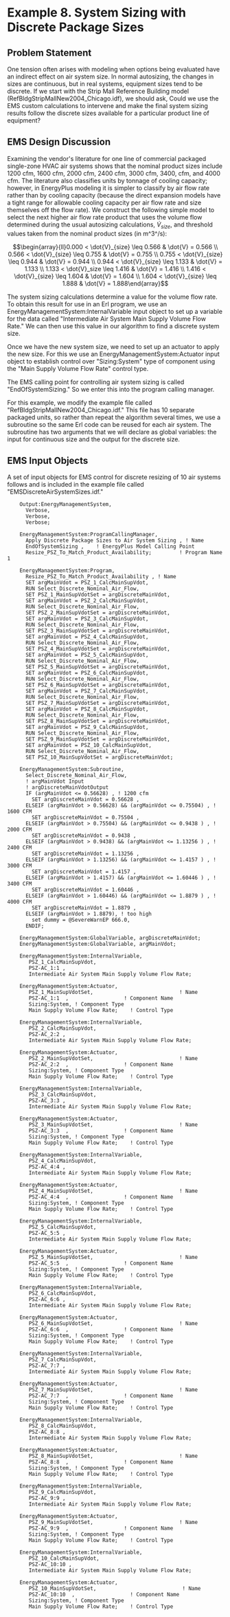 # Example 8. System Sizing with Discrete Package Sizes

## Problem Statement

One tension often arises with modeling when options being evaluated have an indirect effect on air system size. In normal autosizing, the changes in sizes are continuous, but in real systems, equipment sizes tend to be discrete. If we start with the Strip Mall Reference Building model (RefBldgStripMallNew2004_Chicago.idf), we should ask, Could we use the EMS custom calculations to intervene and make the final system sizing results follow the discrete sizes available for a particular product line of equipment?

## EMS Design Discussion

Examining the vendor's literature for one line of commercial packaged single-zone HVAC air systems shows that the nominal product sizes include 1200 cfm, 1600 cfm, 2000 cfm, 2400 cfm, 3000 cfm, 3400, cfm, and 4000 cfm. The literature also classifies units by tonnage of cooling capacity; however, in EnergyPlus modeling it is simpler to classify by air flow rate rather than by cooling capacity (because the direct expansion models have a tight range for allowable cooling capacity per air flow rate and size themselves off the flow rate). We construct the following simple model to select the next higher air flow rate product that uses the volume flow determined during the usual autosizing calculations, $\dot{V}_{size}$, and threshold values taken from the nominal product sizes (in m^3^/s):

$$\begin{array}{ll}0.000 < \dot{V}_{size} \leq 0.566 & \dot{V} = 0.566 \\ 0.566 < \dot{V}_{size} \leq 0.755 & \dot{V} = 0.755 \\ 0.755 < \dot{V}_{size} \leq 0.944 & \dot{V} = 0.944 \\ 0.944 < \dot{V}_{size} \leq 1.133 & \dot{V} = 1.133 \\ 1.133 < \dot{V}_size \leq 1.416 & \dot{V} = 1.416 \\ 1.416 < \dot{V}_{size} \leq 1.604 & \dot{V} = 1.604 \\ 1.604 < \dot{V}_{size} \leq 1.888 & \dot{V} = 1.888\end{array}$$

The system sizing calculations determine a value for the volume flow rate. To obtain this result for use in an Erl program, we use an EnergyManagementSystem:InternalVariable input object to set up a variable for the data called "Intermediate Air System Main Supply Volume Flow Rate."  We can then use this value in our algorithm to find a discrete system size.

Once we have the new system size, we need to set up an actuator to apply the new size. For this we use an EnergyManagementSystem:Actuator input object to establish control over "Sizing:System" type of component using the "Main Supply Volume Flow Rate" control type.

The EMS calling point for controlling air system sizing is called "EndOfSystemSizing."  So we enter this into the program calling manager.

For this example, we modify the example file called "RefBldgStripMallNew2004_Chicago.idf."  This file has 10 separate packaged units, so rather than repeat the algorithm several times, we use a subroutine so the same Erl code can be reused for each air system. The subroutine has two arguments that we will declare as global variables:  the input for continuous size and the output for the discrete size.

## EMS Input Objects

A set of input objects for EMS control for discrete resizing of 10 air systems follows and is included in the example file called "EMSDiscreteAirSystemSizes.idf."

~~~~~~~~~~~~~~~~~~~~
    Output:EnergyManagementSystem,
      Verbose,
      Verbose,
      Verbose;

    EnergyManagementSystem:ProgramCallingManager,
      Apply Discrete Package Sizes to Air System Sizing , ! Name
      EndOfSystemSizing ,    ! EnergyPlus Model Calling Point
      Resize_PSZ_To_Match_Product_Availability;         ! Program Name 1

    EnergyManagementSystem:Program,
      Resize_PSZ_To_Match_Product_Availability , ! Name
      SET argMainVdot = PSZ_1_CalcMainSupVdot,
      RUN Select_Discrete_Nominal_Air_Flow,
      SET PSZ_1_MainSupVdotSet = argDiscreteMainVdot,
      SET argMainVdot = PSZ_2_CalcMainSupVdot,
      RUN Select_Discrete_Nominal_Air_Flow,
      SET PSZ_2_MainSupVdotSet = argDiscreteMainVdot,
      SET argMainVdot = PSZ_3_CalcMainSupVdot,
      RUN Select_Discrete_Nominal_Air_Flow,
      SET PSZ_3_MainSupVdotSet = argDiscreteMainVdot,
      SET argMainVdot = PSZ_4_CalcMainSupVdot,
      RUN Select_Discrete_Nominal_Air_Flow,
      SET PSZ_4_MainSupVdotSet = argDiscreteMainVdot,
      SET argMainVdot = PSZ_5_CalcMainSupVdot,
      RUN Select_Discrete_Nominal_Air_Flow,
      SET PSZ_5_MainSupVdotSet = argDiscreteMainVdot,
      SET argMainVdot = PSZ_6_CalcMainSupVdot,
      RUN Select_Discrete_Nominal_Air_Flow,
      SET PSZ_6_MainSupVdotSet = argDiscreteMainVdot,
      SET argMainVdot = PSZ_7_CalcMainSupVdot,
      RUN Select_Discrete_Nominal_Air_Flow,
      SET PSZ_7_MainSupVdotSet = argDiscreteMainVdot,
      SET argMainVdot = PSZ_8_CalcMainSupVdot,
      RUN Select_Discrete_Nominal_Air_Flow,
      SET PSZ_8_MainSupVdotSet = argDiscreteMainVdot,
      SET argMainVdot = PSZ_9_CalcMainSupVdot,
      RUN Select_Discrete_Nominal_Air_Flow,
      SET PSZ_9_MainSupVdotSet = argDiscreteMainVdot,
      SET argMainVdot = PSZ_10_CalcMainSupVdot,
      RUN Select_Discrete_Nominal_Air_Flow,
      SET PSZ_10_MainSupVdotSet = argDiscreteMainVdot;

    EnergyManagementSystem:Subroutine,
      Select_Discrete_Nominal_Air_Flow,
      ! argMainVdot Input
      ! argDiscreteMainVdotOutput
      IF (argMainVdot <= 0.56628) , ! 1200 cfm
        SET argDiscreteMainVdot = 0.56628 ,
      ELSEIF (argMainVdot > 0.56628) && (argMainVdot <= 0.75504) , ! 1600 CFM
        SET argDiscreteMainVdot = 0.75504 ,
      ELSEIF (argMainVdot > 0.75504) && (argMainVdot <= 0.9438 ) , ! 2000 CFM
        SET argDiscreteMainVdot = 0.9438 ,
      ELSEIF (argMainVdot > 0.9438) && (argMainVdot <= 1.13256 ) , ! 2400 CFM
        SET argDiscreteMainVdot = 1.13256 ,
      ELSEIF (argMainVdot > 1.13256) && (argMainVdot <= 1.4157 ) , ! 3000 CFM
        SET argDiscreteMainVdot = 1.4157 ,
      ELSEIF (argMainVdot > 1.4157) && (argMainVdot <= 1.60446 ) , ! 3400 CFM
        SET argDiscreteMainVdot = 1.60446 ,
      ELSEIF (argMainVdot > 1.60446) && (argMainVdot <= 1.8879 ) , ! 4000 CFM
        SET argDiscreteMainVdot = 1.8879 ,
      ELSEIF (argMainVdot > 1.8879), ! too high
        set dummy = @SevereWarnEP 666.0,
      ENDIF;

    EnergyManagementSystem:GlobalVariable, argDiscreteMainVdot;
    EnergyManagementSystem:GlobalVariable, argMainVdot;

    EnergyManagementSystem:InternalVariable,
       PSZ_1_CalcMainSupVdot,
       PSZ-AC_1:1 ,
       Intermediate Air System Main Supply Volume Flow Rate;

    EnergyManagementSystem:Actuator,
       PSZ_1_MainSupVdotSet,                            ! Name
       PSZ-AC_1:1  ,                  ! Component Name
       Sizing:System, ! Component Type
       Main Supply Volume Flow Rate;    ! Control Type

    EnergyManagementSystem:InternalVariable,
       PSZ_2_CalcMainSupVdot,
       PSZ-AC_2:2 ,
       Intermediate Air System Main Supply Volume Flow Rate;

    EnergyManagementSystem:Actuator,
       PSZ_2_MainSupVdotSet,                            ! Name
       PSZ-AC_2:2  ,                  ! Component Name
       Sizing:System, ! Component Type
       Main Supply Volume Flow Rate;    ! Control Type

    EnergyManagementSystem:InternalVariable,
       PSZ_3_CalcMainSupVdot,
       PSZ-AC_3:3 ,
       Intermediate Air System Main Supply Volume Flow Rate;

    EnergyManagementSystem:Actuator,
       PSZ_3_MainSupVdotSet,                            ! Name
       PSZ-AC_3:3  ,                  ! Component Name
       Sizing:System, ! Component Type
       Main Supply Volume Flow Rate;    ! Control Type

    EnergyManagementSystem:InternalVariable,
       PSZ_4_CalcMainSupVdot,
       PSZ-AC_4:4 ,
       Intermediate Air System Main Supply Volume Flow Rate;

    EnergyManagementSystem:Actuator,
       PSZ_4_MainSupVdotSet,                            ! Name
       PSZ-AC_4:4  ,                  ! Component Name
       Sizing:System, ! Component Type
       Main Supply Volume Flow Rate;    ! Control Type

    EnergyManagementSystem:InternalVariable,
       PSZ_5_CalcMainSupVdot,
       PSZ-AC_5:5 ,
       Intermediate Air System Main Supply Volume Flow Rate;

    EnergyManagementSystem:Actuator,
       PSZ_5_MainSupVdotSet,                            ! Name
       PSZ-AC_5:5  ,                  ! Component Name
       Sizing:System, ! Component Type
       Main Supply Volume Flow Rate;    ! Control Type

    EnergyManagementSystem:InternalVariable,
       PSZ_6_CalcMainSupVdot,
       PSZ-AC_6:6 ,
       Intermediate Air System Main Supply Volume Flow Rate;

    EnergyManagementSystem:Actuator,
       PSZ_6_MainSupVdotSet,                            ! Name
       PSZ-AC_6:6  ,                  ! Component Name
       Sizing:System, ! Component Type
       Main Supply Volume Flow Rate;    ! Control Type

    EnergyManagementSystem:InternalVariable,
       PSZ_7_CalcMainSupVdot,
       PSZ-AC_7:7 ,
       Intermediate Air System Main Supply Volume Flow Rate;

    EnergyManagementSystem:Actuator,
       PSZ_7_MainSupVdotSet,                            ! Name
       PSZ-AC_7:7  ,                  ! Component Name
       Sizing:System, ! Component Type
       Main Supply Volume Flow Rate;    ! Control Type

    EnergyManagementSystem:InternalVariable,
       PSZ_8_CalcMainSupVdot,
       PSZ-AC_8:8 ,
       Intermediate Air System Main Supply Volume Flow Rate;

    EnergyManagementSystem:Actuator,
       PSZ_8_MainSupVdotSet,                            ! Name
       PSZ-AC_8:8  ,                  ! Component Name
       Sizing:System, ! Component Type
       Main Supply Volume Flow Rate;    ! Control Type

    EnergyManagementSystem:InternalVariable,
       PSZ_9_CalcMainSupVdot,
       PSZ-AC_9:9 ,
       Intermediate Air System Main Supply Volume Flow Rate;

    EnergyManagementSystem:Actuator,
       PSZ_9_MainSupVdotSet,                            ! Name
       PSZ-AC_9:9  ,                  ! Component Name
       Sizing:System, ! Component Type
       Main Supply Volume Flow Rate;    ! Control Type

    EnergyManagementSystem:InternalVariable,
       PSZ_10_CalcMainSupVdot,
       PSZ-AC_10:10 ,
       Intermediate Air System Main Supply Volume Flow Rate;

    EnergyManagementSystem:Actuator,
       PSZ_10_MainSupVdotSet,                            ! Name
       PSZ-AC_10:10  ,                  ! Component Name
       Sizing:System, ! Component Type
       Main Supply Volume Flow Rate;    ! Control Type
~~~~~~~~~~~~~~~~~~~~
